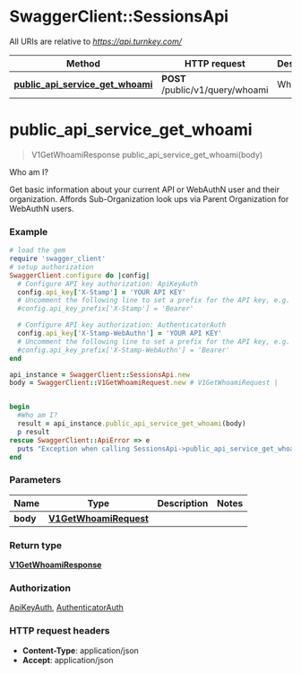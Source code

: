 # SwaggerClient::SessionsApi

All URIs are relative to *https://api.turnkey.com/*

Method | HTTP request | Description
------------- | ------------- | -------------
[**public_api_service_get_whoami**](SessionsApi.md#public_api_service_get_whoami) | **POST** /public/v1/query/whoami | Who am I?

# **public_api_service_get_whoami**
> V1GetWhoamiResponse public_api_service_get_whoami(body)

Who am I?

Get basic information about your current API or WebAuthN user and their organization. Affords Sub-Organization look ups via Parent Organization for WebAuthN users.

### Example
```ruby
# load the gem
require 'swagger_client'
# setup authorization
SwaggerClient.configure do |config|
  # Configure API key authorization: ApiKeyAuth
  config.api_key['X-Stamp'] = 'YOUR API KEY'
  # Uncomment the following line to set a prefix for the API key, e.g. 'Bearer' (defaults to nil)
  #config.api_key_prefix['X-Stamp'] = 'Bearer'

  # Configure API key authorization: AuthenticatorAuth
  config.api_key['X-Stamp-WebAuthn'] = 'YOUR API KEY'
  # Uncomment the following line to set a prefix for the API key, e.g. 'Bearer' (defaults to nil)
  #config.api_key_prefix['X-Stamp-WebAuthn'] = 'Bearer'
end

api_instance = SwaggerClient::SessionsApi.new
body = SwaggerClient::V1GetWhoamiRequest.new # V1GetWhoamiRequest | 


begin
  #Who am I?
  result = api_instance.public_api_service_get_whoami(body)
  p result
rescue SwaggerClient::ApiError => e
  puts "Exception when calling SessionsApi->public_api_service_get_whoami: #{e}"
end
```

### Parameters

Name | Type | Description  | Notes
------------- | ------------- | ------------- | -------------
 **body** | [**V1GetWhoamiRequest**](V1GetWhoamiRequest.md)|  | 

### Return type

[**V1GetWhoamiResponse**](V1GetWhoamiResponse.md)

### Authorization

[ApiKeyAuth](../README.md#ApiKeyAuth), [AuthenticatorAuth](../README.md#AuthenticatorAuth)

### HTTP request headers

 - **Content-Type**: application/json
 - **Accept**: application/json



